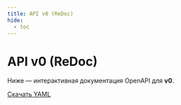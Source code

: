 ```yaml
---
title: API v0 (ReDoc)
hide:
  - toc
---
```


# API v0 (ReDoc)

Ниже — интерактивная документация OpenAPI для **v0**.

<div id="redoc-v0"></div>

<script src="https://cdn.redoc.ly/redoc/latest/bundles/redoc.standalone.js"></script>
<script>
  const SPEC_URL = '../api/gtrack-v0.yaml';
  Redoc.init(SPEC_URL, { expandResponses: "200,201,204" }, document.getElementById('redoc-v0'));
</script>

[Скачать YAML](../api/gtrack-v0.yaml)
